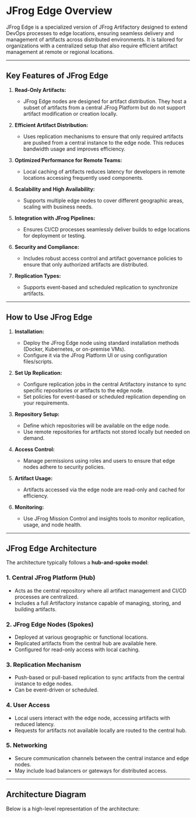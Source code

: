 # JFrog Edge Overview

JFrog Edge is a specialized version of JFrog Artifactory designed to extend DevOps processes to edge locations, ensuring seamless delivery and management of artifacts across distributed environments. It is tailored for organizations with a centralized setup that also require efficient artifact management at remote or regional locations.

---

## Key Features of JFrog Edge

1. **Read-Only Artifacts:**
   - JFrog Edge nodes are designed for artifact distribution. They host a subset of artifacts from a central JFrog Platform but do not support artifact modification or creation locally.

2. **Efficient Artifact Distribution:**
   - Uses replication mechanisms to ensure that only required artifacts are pushed from a central instance to the edge node. This reduces bandwidth usage and improves efficiency.

3. **Optimized Performance for Remote Teams:**
   - Local caching of artifacts reduces latency for developers in remote locations accessing frequently used components.

4. **Scalability and High Availability:**
   - Supports multiple edge nodes to cover different geographic areas, scaling with business needs.

5. **Integration with JFrog Pipelines:**
   - Ensures CI/CD processes seamlessly deliver builds to edge locations for deployment or testing.

6. **Security and Compliance:**
   - Includes robust access control and artifact governance policies to ensure that only authorized artifacts are distributed.

7. **Replication Types:**
   - Supports event-based and scheduled replication to synchronize artifacts.

---

## How to Use JFrog Edge

1. **Installation:**
   - Deploy the JFrog Edge node using standard installation methods (Docker, Kubernetes, or on-premise VMs).
   - Configure it via the JFrog Platform UI or using configuration files/scripts.

2. **Set Up Replication:**
   - Configure replication jobs in the central Artifactory instance to sync specific repositories or artifacts to the edge node.
   - Set policies for event-based or scheduled replication depending on your requirements.

3. **Repository Setup:**
   - Define which repositories will be available on the edge node.
   - Use remote repositories for artifacts not stored locally but needed on demand.

4. **Access Control:**
   - Manage permissions using roles and users to ensure that edge nodes adhere to security policies.

5. **Artifact Usage:**
   - Artifacts accessed via the edge node are read-only and cached for efficiency.

6. **Monitoring:**
   - Use JFrog Mission Control and insights tools to monitor replication, usage, and node health.

---

## JFrog Edge Architecture

The architecture typically follows a **hub-and-spoke model**:

### 1. Central JFrog Platform (Hub)
   - Acts as the central repository where all artifact management and CI/CD processes are centralized.
   - Includes a full Artifactory instance capable of managing, storing, and building artifacts.

### 2. JFrog Edge Nodes (Spokes)
   - Deployed at various geographic or functional locations.
   - Replicated artifacts from the central hub are available here.
   - Configured for read-only access with local caching.

### 3. Replication Mechanism
   - Push-based or pull-based replication to sync artifacts from the central instance to edge nodes.
   - Can be event-driven or scheduled.

### 4. User Access
   - Local users interact with the edge node, accessing artifacts with reduced latency.
   - Requests for artifacts not available locally are routed to the central hub.

### 5. Networking
   - Secure communication channels between the central instance and edge nodes.
   - May include load balancers or gateways for distributed access.

---

## Architecture Diagram

Below is a high-level representation of the architecture:

